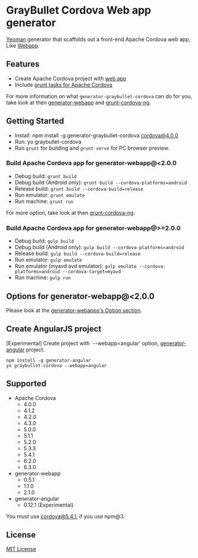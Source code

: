 # GrayBullet Cordova Web app generator
[Yeoman](http://yeoman.io) generator that scaffolds out a front-end Apache Cordova web app, Like [Webapp](https://github.com/yeoman/generator-webapp).


## Features
* Create Apache Cordova project with [web app](https://github.com/yeoman/generator-webapp)
* Include [grunt tasks for Apache Cordova](https://github.com/GrayBullet/grunt-cordova-ng)

For more information on what `generator-graybullet-cordova` can do for you, take look at then [generator-webapp](https://github.com/yeoman/generator-webapp) and [grunt-cordova-ng](https://github.com/GrayBullet/grunt-cordova-ng).


## Getting Started
* Install: npm install -g generator-graybullet-cordova cordova@4.0.0
* Run: yo graybullet-cordova
* Run `grunt` for building and `grunt serve` for PC browser preview.


### Build Apache Cordova app for generator-webapp@<2.0.0
* Debug build: `grunt build`
* Debug build (Android only): `grunt build --cordova-platforms=android`
* Release build: `grunt build --cordova-build=release`
* Run emulator: `grunt emulate`
* Run machine: `grunt run`

For more option, take look at then [grunt-cordova-ng](https://github.com/GrayBullet/grunt-cordova-ng).


### Build Apache Cordova app for generator-webapp@>=2.0.0
* Debug build: `gulp build`
* Debug build (Android only): `gulp build --cordova-platforms=android`
* Release build: `gulp build --cordova-build=release`
* Run emulator: `gulp emulate`
* Run emulator (myavd avd emulator): `gulp emulate --cordova-platforms=android --cordova-target=myavd`
* Run machine: `gulp run`


## Options for generator-webapp@<2.0.0
Please look at the [generator-webapps's Option section](https://github.com/yeoman/generator-webapp#options).


## Create AngularJS project
[Experimental] Create project with `--webapp=angular' option, [generator-angular](https://github.com/yeoman/generator-angular) project.

```
npm install -g generator-angular
yo graybullet-cordova --webapp=angular
```

## Supported
* Apache Cordova
  - 4.0.0
  - 4.1.2
  - 4.2.0
  - 4.3.0
  - 5.0.0
  - 5.1.1
  - 5.2.0
  - 5.3.3
  - 5.4.1
  - 6.2.0
  - 6.3.0
* generator-webapp
  - 0.5.1
  - 1.1.0
  - 2.1.0
* generator-angular
  - 0.12.1 (Experimental)

You must use cordova@5.4.1, if you use npm@3.


## License

[MIT License](LICENSE)

